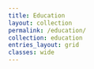 ```yaml
---
title: Education 
layout: collection
permalink: /education/
collection: education
entries_layout: grid
classes: wide
---
```

